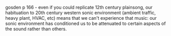 gosden p 166 - even if you could replicate 12th century plainsong, our
habituation to 20th century western sonic environment \(ambient traffic, heavy
plant, HVAC, etc\) means that we can't experience that music: our sonic
environment has conditioned us to be attenuated to certain aspects of the
sound rather than others.

